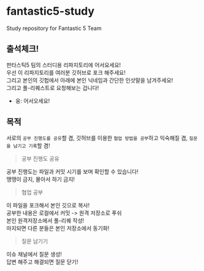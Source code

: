 # fantastic5-study

Study repository for Fantastic 5 Team

## 출석체크!

판타스틱5 팀의 스터디용 리파지토리에 어서요세요!\
우선 이 리파지토리를 여러분 깃허브로 포크 해주세요!\
그리고 본인의 깃헙에서 아래에 본인 닉네임과 간단한 인삿말을 남겨주세요!\
그리고 풀-리퀘스트로 요청해보는 겁니다!

- 웅: 어서오세요!

## 목적

서로의 `공부 진행도를 공유`할 겸, 깃허브를 이용한 `협업 방법을 공부`하고 익숙해질 겸, `질문을 남기고 기록`할 겸!

> 공부 진행도 공유

공부 진행도는 파일과 커밋 시기를 보며 확인할 수 있습니다!\
땡땡이 금지, 몰아서 하기 금지!

> 협업 공부

이 파일을 포크해서 본인 깃으로 복사!\
공부한 내용은 로컬에서 커밋 -> 원격 저장소로 푸쉬\
본인 원격저장소에서 풀-리퀘 작성!\
마지되면 다른 분들은 본인 저장소에서 동기화!

> 질문 남기기

이슈 채널에서 질문 생성!\
답변 해주고 해결되면 질문 닫기!

